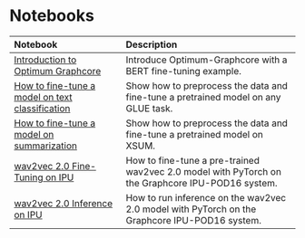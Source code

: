 # Notebooks

| Notebook     |      Description      |
|:----------|:-------------|
| [Introduction to Optimum Graphcore](https://github.com/huggingface/optimum-graphcore/blob/main/notebooks/introduction_to_optimum_graphcore.ipynb)| Introduce Optimum-Graphcore with a BERT fine-tuning example. |
| [How to fine-tune a model on text classification](https://github.com/huggingface/optimum-graphcore/blob/main/notebooks/text_classification.ipynb)| Show how to preprocess the data and fine-tune a pretrained model on any GLUE task. |
| [How to fine-tune a model on summarization](https://github.com/huggingface/optimum-graphcore/blob/main/notebooks/summarization.ipynb)| Show how to preprocess the data and fine-tune a pretrained model on XSUM. |
| [wav2vec 2.0 Fine-Tuning on IPU](https://github.com/huggingface/optimum-graphcore/blob/main/notebooks/wav2vec2/wav2vec2-fine-tuning-checkpoint.ipynb)| How to fine-tune a pre-trained wav2vec 2.0 model with PyTorch on the Graphcore IPU-POD16 system.|
| [wav2vec 2.0 Inference on IPU](https://github.com/huggingface/optimum-graphcore/blob/main/notebooks/wav2vec2/wav2vec2-inference-checkpoint.ipynb)| How to run inference on the wav2vec 2.0 model with PyTorch on the Graphcore IPU-POD16 system.|

